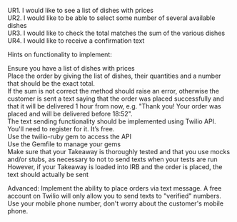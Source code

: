 UR1. I would like to see a list of dishes with prices <br />
UR2. I would like to be able to select some number of several available dishes <br />
UR3. I would like to check the total matches the sum of the various dishes <br />
UR4. I would like to receive a confirmation text <br />

Hints on functionality to implement:

Ensure you have a list of dishes with prices <br />
Place the order by giving the list of dishes, their quantities and a number that should be the exact total. <br />
If the sum is not correct the method should raise an error, otherwise the customer is sent a text saying that the order was placed successfully and that it will be delivered 1 hour from now, e.g. "Thank you! Your order was placed and will be delivered before 18:52". <br />
The text sending functionality should be implemented using Twilio API. You'll need to register for it. It’s free. <br />
Use the twilio-ruby gem to access the API <br />
Use the Gemfile to manage your gems <br />
Make sure that your Takeaway is thoroughly tested and that you use mocks and/or stubs, as necessary to not to send texts when your tests are run <br />
However, if your Takeaway is loaded into IRB and the order is placed, the text should actually be sent <br />


Advanced:  Implement the ability to place orders via text message.  A free account on Twilio will only allow you to send texts to "verified" numbers. Use your mobile phone number, don't worry about the customer's mobile phone.